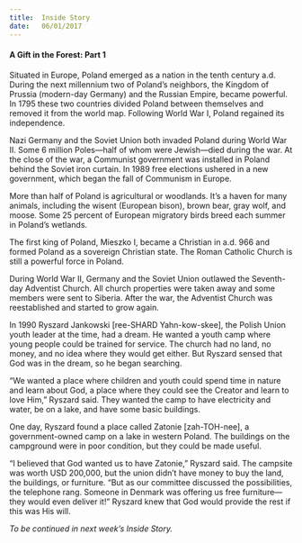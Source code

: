 ```yaml
---
title:  Inside Story
date:   06/01/2017
---
```


#### A Gift in the Forest: Part 1

Situated in Europe, Poland emerged as a nation in the tenth century a.d. During the next millennium two of Poland’s neighbors, the Kingdom of Prussia (modern-day Germany) and the Russian Empire, became powerful. In 1795 these two countries divided Poland between themselves and removed it from the world map. Following World War I, Poland regained its independence.

Nazi Germany and the Soviet Union both invaded Poland during World War II. Some 6 million Poles—half of whom were Jewish—died during the war. At the close of the war, a Communist government was installed in Poland behind the Soviet iron curtain. In 1989 free elections ushered in a new government, which began the fall of Communism in Europe.

More than half of Poland is agricultural or woodlands. It’s a haven for many animals, including the wisent (European bison), brown bear, gray wolf, and moose. Some 25 percent of European migratory birds breed each summer in Poland’s wetlands. 

The first king of Poland, Mieszko I, became a Christian in a.d. 966 and formed Poland as a sovereign Christian state. The Roman Catholic Church is still a powerful force in Poland.

During World War II, Germany and the Soviet Union outlawed the Seventh-day Adventist Church. All church properties were taken away and some members were sent to Siberia. After the war, the Adventist Church was reestablished and started to grow again.

In 1990 Ryszard Jankowski [ree-SHARD Yahn-kow-skee], the Polish Union youth leader at the time, had a dream. He wanted a youth camp where young people could be trained for service. The church had no land, no money, and no idea where they would get either. But Ryszard sensed that God was in the dream, so he began searching.

“We wanted a place where children and youth could spend time in nature and learn about God, a place where they could see the Creator and learn to love Him,” Ryszard said. They wanted the camp to have electricity and water, be on a lake, and have some basic buildings.

One day, Ryszard found a place called Zatonie [zah-TOH-nee], a government-owned camp on a lake in western Poland. The buildings on the campground were in poor condition, but they could be made useful. 

“I believed that God wanted us to have Zatonie,” Ryszard said. The campsite was worth USD 200,000, but the union didn’t have money to buy the land, the buildings, or furniture. “But as our committee discussed the possibilities, the telephone rang. Someone in Denmark was offering us free furniture—they would even deliver it!” Ryszard knew that God would provide the rest if this was His will. 

_To be continued in next week’s Inside Story._